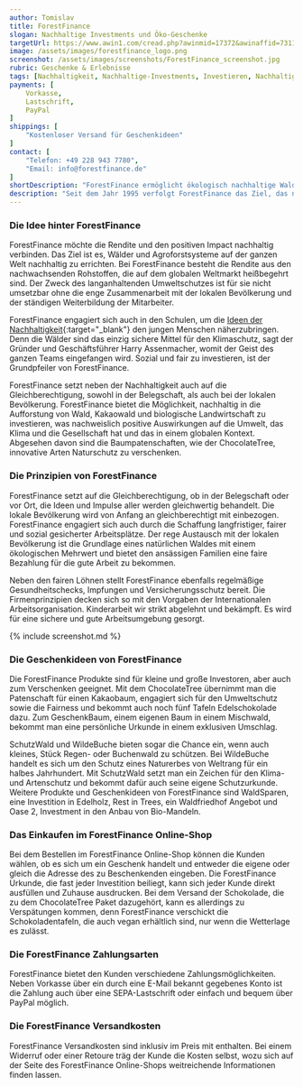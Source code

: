 ```yaml
---
author: Tomislav
title: ForestFinance
slogan: Nachhaltige Investments und Öko-Geschenke
targetUrl: https://www.awin1.com/cread.php?awinmid=17372&awinaffid=731132
image: /assets/images/forestfinance_logo.png
screenshot: /assets/images/screenshots/ForestFinance_screenshot.jpg
rubric: Geschenke & Erlebnisse
tags: [Nachhaltigkeit, Nachhaltige-Investments, Investieren, Nachhaltig, Geschenke, Geschenkideen]
payments: [
    Vorkasse,
    Lastschrift,
    PayPal
]
shippings: [
    "Kostenloser Versand für Geschenkideen"
]
contact: [
    "Telefon: +49 228 943 7780",
    "Email: info@forestfinance.de"
]
shortDescription: "ForestFinance ermöglicht ökologisch nachhaltige Waldinvestments, um auf der ganzen Welt umweltfreundliche Agroforstsysteme für eine grünere Zukunft zu schaffen."
description: "Seit dem Jahr 1995 verfolgt ForestFinance das Ziel, das nachhaltige Investieren für jeden möglich zu machen. Dabei stehen 25 Prozent der ForestFinance Waldflächen ausschließlich unter Naturschutz, während der Rest zum Anbau ökologischer Hölzer dient. Auf dem Weltmarkt besteht damit die Möglichkeit sich illegalem Raubbau von Regenwäldern entgegenzustellen."
---
```


### Die Idee hinter ForestFinance

ForestFinance möchte die Rendite und den positiven Impact nachhaltig verbinden. Das Ziel ist es, Wälder und Agroforstsysteme auf der ganzen Welt nachhaltig zu errichten. Bei ForestFinance besteht die Rendite aus den nachwachsenden Rohstoffen, die auf dem globalen Weltmarkt heißbegehrt sind. Der Zweck des langanhaltenden Umweltschutzes ist für sie nicht umsetzbar ohne die enge Zusammenarbeit mit der lokalen Bevölkerung und der ständigen Weiterbildung der Mitarbeiter. 

ForestFinance engagiert sich auch in den Schulen, um die [Ideen der Nachhaltigkeit](https://www.forestfinance.de/ueber-uns/forestfinance/){:target="_blank"} den jungen Menschen näherzubringen. Denn die Wälder sind das einzig sichere Mittel für den Klimaschutz, sagt der Gründer und Geschäftsführer Harry Assenmacher, womit der Geist des ganzen Teams eingefangen wird. Sozial und fair zu investieren, ist der Grundpfeiler von ForestFinance.

ForestFinance setzt neben der Nachhaltigkeit auch auf die Gleichberechtigung, sowohl in der Belegschaft, als auch bei der lokalen Bevölkerung. ForestFinance bietet die Möglichkeit, nachhaltig in die Aufforstung von Wald, Kakaowald und biologische Landwirtschaft zu investieren, was nachweislich positive Auswirkungen auf die Umwelt, das Klima und die Gesellschaft hat und das in einem globalen Kontext. Abgesehen davon sind die Baumpatenschaften, wie der ChocolateTree, innovative Arten Naturschutz zu verschenken.

### Die Prinzipien von ForestFinance

ForestFinance setzt auf die Gleichberechtigung, ob in der Belegschaft oder vor Ort, die Ideen und Impulse aller werden gleichwertig behandelt. Die lokale Bevölkerung wird von Anfang an gleichberechtigt mit einbezogen. ForestFinance engagiert sich auch durch die Schaffung langfristiger, fairer und sozial gesicherter Arbeitsplätze. Der rege Austausch mit der lokalen Bevölkerung ist die Grundlage eines natürlichen Waldes mit einem ökologischen Mehrwert und bietet den ansässigen Familien eine faire Bezahlung für die gute Arbeit zu bekommen.

Neben den fairen Löhnen stellt ForestFinance ebenfalls regelmäßige Gesundheitschecks, Impfungen und Versicherungsschutz bereit. Die Firmenprinzipien decken sich so mit den Vorgaben der Internationalen Arbeitsorganisation. Kinderarbeit wir strikt abgelehnt und bekämpft. Es wird für eine sichere und gute Arbeitsumgebung gesorgt.

{% include screenshot.md %}

### Die Geschenkideen von ForestFinance

Die ForestFinance Produkte sind für kleine und große Investoren, aber auch zum Verschenken geeignet. Mit dem ChocolateTree übernimmt man die Patenschaft für einen Kakaobaum, engagiert sich für den Umweltschutz sowie die Fairness und bekommt auch noch fünf Tafeln Edelschokolade dazu. Zum GeschenkBaum, einem eigenen Baum in einem Mischwald, bekommt man eine persönliche Urkunde in einem exklusiven Umschlag.

SchutzWald und WildeBuche bieten sogar die Chance ein, wenn auch kleines, Stück Regen- oder Buchenwald zu schützen. Bei WildeBuche handelt es sich um den Schutz eines Naturerbes von Weltrang für ein halbes Jahrhundert. Mit SchutzWald setzt man ein Zeichen für den Klima- und Artenschutz und bekommt dafür auch seine eigene Schutzurkunde. Weitere Produkte und Geschenkideen von ForestFinance sind WaldSparen, eine Investition in Edelholz, Rest in Trees, ein Waldfriedhof Angebot und Oase 2, Investment in den Anbau von Bio-Mandeln.

### Das Einkaufen im ForestFinance Online-Shop

Bei dem Bestellen im ForestFinance Online-Shop können die Kunden wählen, ob es sich um ein Geschenk handelt und entweder die eigene oder gleich die Adresse des zu Beschenkenden eingeben. Die ForestFinance Urkunde, die fast jeder Investition beiliegt, kann sich jeder Kunde direkt ausfüllen und Zuhause ausdrucken. Bei dem Versand der Schokolade, die zu dem ChocolateTree Paket dazugehört, kann es allerdings zu Verspätungen kommen, denn ForestFinance verschickt die Schokoladentafeln, die auch vegan erhältlich sind, nur wenn die Wetterlage es zulässt.

### Die ForestFinance Zahlungsarten

ForestFinance bietet den Kunden verschiedene Zahlungsmöglichkeiten. Neben Vorkasse über ein durch eine E-Mail bekannt gegebenes Konto ist die Zahlung auch über eine SEPA-Lastschrift oder einfach und bequem über PayPal möglich.

### Die ForestFinance Versandkosten

ForestFinance Versandkosten sind inklusiv im Preis mit enthalten. Bei einem Widerruf oder einer Retoure träg der Kunde die Kosten selbst, wozu sich auf der Seite des ForestFinance Online-Shops weitreichende Informationen finden lassen.